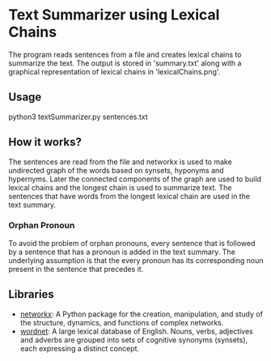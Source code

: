 # Text Summarizer using Lexical Chains 

The program reads sentences from a file and creates lexical chains to summarize the text.
The output is stored in 'summary.txt' along with a graphical representation of lexical chains in 'lexicalChains.png'.

## Usage
python3 textSummarizer.py sentences.txt

## How it works?

The sentences are read from the file and networkx is used to make undirected graph of the words based on synsets, hyponyms and hypernyms. Later the connected components of the graph are used to build lexical chains and the longest chain is used to summarize text. The sentences that have words from the longest lexical chain are used in the text summary.

### Orphan Pronoun
To avoid the problem of orphan pronouns, every sentence that is followed by a sentence that has a pronoun is added in the text summary. The underlying assumption is that the every pronoun has its corresponding noun present in the sentence that precedes it.

## Libraries
* [networkx](https://networkx.github.io/):
A Python package for the creation, manipulation, and study of the structure, dynamics, and functions of complex networks.
* [wordnet](https://wordnet.princeton.edu/): A large lexical database of English. Nouns, verbs, adjectives and adverbs are grouped into sets of cognitive synonyms (synsets), each expressing a distinct concept.
